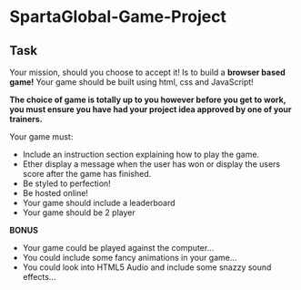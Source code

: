 # SpartaGlobal-Game-Project
## Task

Your mission, should you choose to accept it! Is to build a **browser based game!** Your game should be built using html, css and JavaScript!

**The choice of game is totally up to you however before you get to work, you must ensure you have had your project idea approved by one of your trainers.**

Your game must:

* Include an instruction section explaining how to play the game.
* Ether display a message when the user has won or display the users score after the game has finished.
* Be styled to perfection!
* Be hosted online!
* Your game should include a leaderboard
* Your game should be 2 player

**BONUS**

* Your game could be played against the computer...
* You could include some fancy animations in your game...
* You could look into HTML5 Audio and include some snazzy sound effects...

